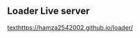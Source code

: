 ## Loader Live server

[text](https://hamza2542002.github.io/loader/)https://hamza2542002.github.io/loader/
